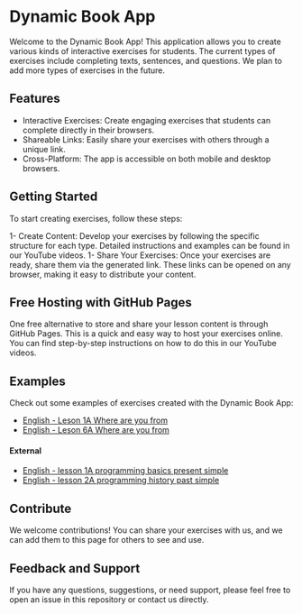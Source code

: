 # Dynamic Book App
Welcome to the Dynamic Book App! This application allows you to create various kinds of interactive exercises for students. The current types of exercises include completing texts, sentences, and questions. We plan to add more types of exercises in the future.

## Features
- Interactive Exercises: Create engaging exercises that students can complete directly in their browsers.
- Shareable Links: Easily share your exercises with others through a unique link.
- Cross-Platform: The app is accessible on both mobile and desktop browsers.

## Getting Started
To start creating exercises, follow these steps:

1- Create Content: Develop your exercises by following the specific structure for each type. Detailed instructions and examples can be found in our YouTube videos.
1- Share Your Exercises: Once your exercises are ready, share them via the generated link. These links can be opened on any browser, making it easy to distribute your content.

## Free Hosting with GitHub Pages
One free alternative to store and share your lesson content is through GitHub Pages. This is a quick and easy way to host your exercises online. You can find step-by-step instructions on how to do this in our YouTube videos.

## Examples
Check out some examples of exercises created with the Dynamic Book App:

- [English - Leson 1A Where are you from](https://smartnetar.github.io/book/?source=https:%2F%2Fsmartnetar.github.io%2FEnglish-Book-Pre-intermediate%2Flessons.json)
- [English - Leson 6A Where are you from](https://smartnetar.github.io/book/?source=https:%2F%2Fsmartnetar.github.io%2FEnglish-Book-Pre-intermediate%2Flessons6.json)

#### External
- [English - lesson 1A programming basics present simple](https://smartnetar.github.io/book/?source=https:%2F%2Fsmartnetar.github.io%2FDynamic-books-by-subject%2Fprogramming%2Flesson-1A-programming-basics-present-simple.json)
- [English - lesson 2A programming history past simple](https://smartnetar.github.io/book/?source=https:%2F%2Fsmartnetar.github.io%2FDynamic-books-by-subject%2Fprogramming%2Flesson-2A-programming-history-past-simple.json)


## Contribute
We welcome contributions! You can share your exercises with us, and we can add them to this page for others to see and use.

## Feedback and Support
If you have any questions, suggestions, or need support, please feel free to open an issue in this repository or contact us directly.
